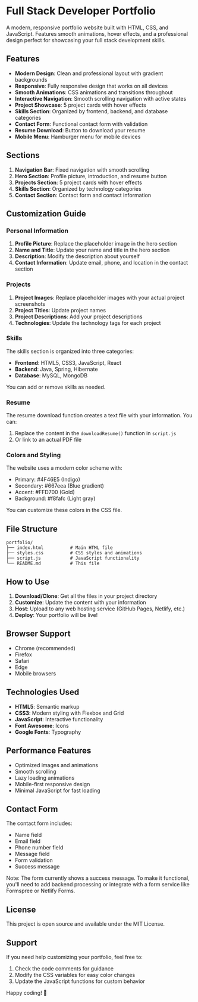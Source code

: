 # Full Stack Developer Portfolio

A modern, responsive portfolio website built with HTML, CSS, and JavaScript. Features smooth animations, hover effects, and a professional design perfect for showcasing your full stack development skills.

## Features

- **Modern Design**: Clean and professional layout with gradient backgrounds
- **Responsive**: Fully responsive design that works on all devices
- **Smooth Animations**: CSS animations and transitions throughout
- **Interactive Navigation**: Smooth scrolling navigation with active states
- **Project Showcase**: 5 project cards with hover effects
- **Skills Section**: Organized by frontend, backend, and database categories
- **Contact Form**: Functional contact form with validation
- **Resume Download**: Button to download your resume
- **Mobile Menu**: Hamburger menu for mobile devices

## Sections

1. **Navigation Bar**: Fixed navigation with smooth scrolling
2. **Hero Section**: Profile picture, introduction, and resume button
3. **Projects Section**: 5 project cards with hover effects
4. **Skills Section**: Organized by technology categories
5. **Contact Section**: Contact form and contact information

## Customization Guide

### Personal Information
1. **Profile Picture**: Replace the placeholder image in the hero section
2. **Name and Title**: Update your name and title in the hero section
3. **Description**: Modify the description about yourself
4. **Contact Information**: Update email, phone, and location in the contact section

### Projects
1. **Project Images**: Replace placeholder images with your actual project screenshots
2. **Project Titles**: Update project names
3. **Project Descriptions**: Add your project descriptions
4. **Technologies**: Update the technology tags for each project

### Skills
The skills section is organized into three categories:
- **Frontend**: HTML5, CSS3, JavaScript, React
- **Backend**: Java, Spring, Hibernate
- **Database**: MySQL, MongoDB

You can add or remove skills as needed.

### Resume
The resume download function creates a text file with your information. You can:
1. Replace the content in the `downloadResume()` function in `script.js`
2. Or link to an actual PDF file

### Colors and Styling
The website uses a modern color scheme with:
- Primary: #4F46E5 (Indigo)
- Secondary: #667eea (Blue gradient)
- Accent: #FFD700 (Gold)
- Background: #f8fafc (Light gray)

You can customize these colors in the CSS file.

## File Structure

```
portfolio/
├── index.html          # Main HTML file
├── styles.css          # CSS styles and animations
├── script.js           # JavaScript functionality
└── README.md           # This file
```

## How to Use

1. **Download/Clone**: Get all the files in your project directory
2. **Customize**: Update the content with your information
3. **Host**: Upload to any web hosting service (GitHub Pages, Netlify, etc.)
4. **Deploy**: Your portfolio will be live!

## Browser Support

- Chrome (recommended)
- Firefox
- Safari
- Edge
- Mobile browsers

## Technologies Used

- **HTML5**: Semantic markup
- **CSS3**: Modern styling with Flexbox and Grid
- **JavaScript**: Interactive functionality
- **Font Awesome**: Icons
- **Google Fonts**: Typography

## Performance Features

- Optimized images and animations
- Smooth scrolling
- Lazy loading animations
- Mobile-first responsive design
- Minimal JavaScript for fast loading

## Contact Form

The contact form includes:
- Name field
- Email field
- Phone number field
- Message field
- Form validation
- Success message

Note: The form currently shows a success message. To make it functional, you'll need to add backend processing or integrate with a form service like Formspree or Netlify Forms.

## License

This project is open source and available under the MIT License.

## Support

If you need help customizing your portfolio, feel free to:
1. Check the code comments for guidance
2. Modify the CSS variables for easy color changes
3. Update the JavaScript functions for custom behavior

Happy coding! 🚀 